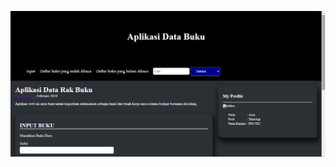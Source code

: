 <a href="https://github.com/asyrianirya/Submission-Dicoding-Aplikasi-Buku"><img src="https://github.com/asyrianirya/Submission-Dicoding-Aplikasi-Buku/blob/main/picture.png?raw=true"></a>

